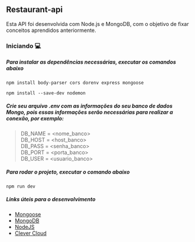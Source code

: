 ## Restaurant-api

Esta API foi desenvolvida com Node.js e MongoDB, com o objetivo de fixar conceitos aprendidos anteriormente.

### Iniciando 💻
##### Para instalar as dependências necessárias, executar os comandos abaixo
```
npm install body-parser cors dorenv express mongoose
```
```
npm install --save-dev nodemon
```
##### Crie seu arquivo .env com as informações do seu banco de dados Mongo, pois essas informações serão necessárias para realizar a conexão, por exemplo:
> DB_NAME = <nome_banco> <br>
> DB_HOST = <host_banco> <br>
> DB_PASS = <senha_banco> <br>
> DB_PORT = <porta_banco> <br>
> DB_USER = <usuario_banco> <br>
##### Para rodar o projeto, executar o comando abaixo
```
npm run dev
```
##### Links úteis para o desenvolvimento
- [Mongoose](https://mongoosejs.com/docs/)
- [MongoDB](https://docs.mongodb.com/)
- [NodeJS](https://nodejs.org/en/docs/)
- [Clever Cloud](https://www.clever-cloud.com/en/)
